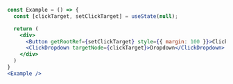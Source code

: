 ```jsx { "props": { "layout": false, "iframe": false } }
const Example = () => {
  const [clickTarget, setClickTarget] = useState(null);

  return (
    <div>
      <Button getRootRef={setClickTarget} style={{ margin: 100 }}>Click</Button>
      <ClickDropdown targetNode={clickTarget}>Dropdown</ClickDropdown>  
    </div>
  )
}
<Example />
```
